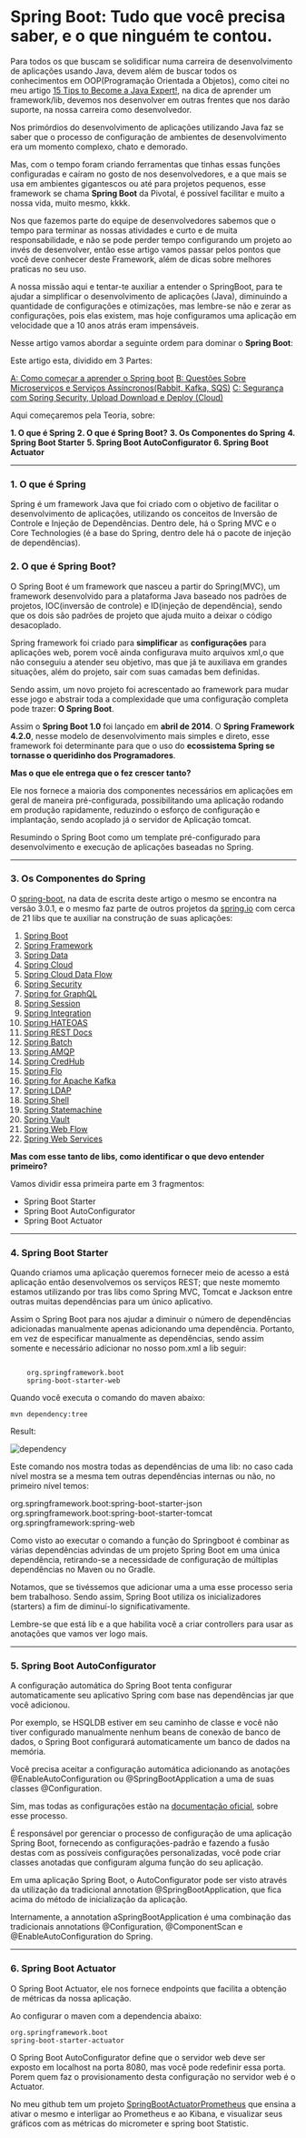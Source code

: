 # Spring Boot: Tudo que você precisa saber, e o que ninguém te contou.

Para todos os que buscam se solidificar numa carreira de desenvolvimento de aplicações usando Java, devem além de buscar todos os conhecimentos em OOP(Programação Orientada a Objetos), como citei no meu artigo [15 Tips to Become a Java Expert!](https://dev.to/weder96/15-tips-to-become-a-java-expert-1acj), na dica de aprender um framework/lib, devemos nos desenvolver em outras frentes que nos darão suporte, na nossa carreira como desenvolvedor.

Nos primórdios do desenvolvimento de aplicações utilizando Java faz se saber que o processo de configuração de ambientes de desenvolvimento era um momento complexo, chato e demorado. 

Mas, com o tempo foram criando ferramentas que tinhas essas funções configuradas e caíram no gosto de nos desenvolvedores, e a que mais se usa em ambientes gigantescos ou até para projetos pequenos, esse framework se chama **Spring Boot** da Pivotal, é possível facilitar e muito a nossa vida, muito mesmo, kkkk.

Nos que fazemos parte do equipe de desenvolvedores sabemos que o tempo para terminar as nossas atividades e curto e de muita responsabilidade, e não se pode perder tempo configurando um projeto ao invés de desenvolver, então esse artigo vamos passar pelos pontos que você deve conhecer deste Framework, além de dicas sobre melhores praticas no seu uso.

A nossa missão aqui e tentar-te auxiliar a entender o SpringBoot, para te ajudar a simplificar o desenvolvimento de aplicações (Java), diminuindo a quantidade de configurações e otimizações, mas lembre-se não e zerar as configurações, pois elas existem, mas hoje configuramos uma aplicação em velocidade que a 10 anos atrás eram impensáveis.

Nesse artigo vamos abordar a seguinte ordem para dominar o **Spring Boot**:

Este artigo esta, dividido em 3 Partes: 


[A: Como começar a aprender o Spring boot](https://github.com/weder96/spring-boot-annotation-tips/tree/main/documentation/Part01)
[B: Questões Sobre Microserviços e Serviços Assíncronos(Rabbit, Kafka, SQS)](https://github.com/weder96/spring-boot-annotation-tips/tree/main/documentation/Part02)
[C: Segurança com Spring Security, Upload Download e Deploy (Cloud)](https://github.com/weder96/spring-boot-annotation-tips/tree/main/documentation/Part03)


Aqui começaremos pela Teoria, sobre: 

**1. O que é Spring** 
**2. O que é Spring Boot?**
**3. Os Componentes do Spring**
**4. Spring Boot Starter**
**5. Spring Boot AutoConfigurator**
**6. Spring Boot Actuator**

-----------------------------------------------------------------------------------------------------------
### **1. O que é Spring**

Spring é um framework Java que foi criado com o objetivo de facilitar o desenvolvimento de aplicações, utilizando os conceitos de Inversão de Controle e Injeção de Dependências. Dentro dele, há o Spring MVC e o Core Technologies (é a base do Spring, dentro dele há o pacote de injeção de dependências).


### **2. O que é Spring Boot?**

O Spring Boot é um framework que nasceu a partir do Spring(MVC), um framework desenvolvido para a plataforma Java baseado nos padrões de projetos, IOC(inversão de controle) e ID(injeção de dependência), sendo que os dois são padrões de projeto que ajuda muito a deixar o código desacoplado.

Spring framework foi criado para **simplificar** as **configurações** para aplicações web, porem você ainda configurava muito arquivos xml,o que não conseguiu a atender seu objetivo, mas que já te auxiliava em grandes situações, além do projeto, sair com suas camadas bem definidas.


Sendo assim, um novo projeto foi acrescentado ao framework para mudar esse jogo e abstrair toda a complexidade que uma configuração completa pode trazer: **O Spring Boot**. 

Assim o **Spring Boot 1.0** foi lançado em **abril de 2014**. O **Spring Framework 4.2.0**, nesse modelo de desenvolvimento mais simples e direto, esse framework foi determinante para que o uso do **ecossistema Spring se tornasse o queridinho dos Programadores**. 

**Mas o que ele entrega que o fez crescer tanto?**

Ele nos fornece a maioria dos componentes necessários em aplicações em geral de maneira pré-configurada, possibilitando uma aplicação rodando em produção rapidamente, reduzindo o esforço de configuração e implantação, sendo acoplado já o servidor de Aplicação tomcat.

Resumindo o  Spring Boot como um template pré-configurado para desenvolvimento e execução de aplicações baseadas no Spring.

-----------------------------------------------------------------------------------------------------------

### **3. Os Componentes do Spring**

O [spring-boot](https://spring.io/projects/spring-boot), na data de escrita deste artigo o mesmo se encontra na versão 3.0.1, e o mesmo faz parte de outros projetos da [spring.io](https://spring.io/projects) com cerca de 21 libs que te auxiliar na construção de suas aplicações:

1. [Spring Boot](https://spring.io/projects/spring-boot)
2. [Spring Framework](https://spring.io/projects/spring-framework)
3. [Spring Data](https://spring.io/projects/spring-data)
4. [Spring Cloud](https://spring.io/projects/spring-cloud)
5. [Spring Cloud Data Flow](https://spring.io/projects/spring-cloud-dataflow)
6. [Spring Security](https://spring.io/projects/spring-security)
7. [Spring for GraphQL](https://spring.io/projects/spring-graphql)
8. [Spring Session](https://spring.io/projects/spring-session)
9. [Spring Integration](https://spring.io/projects/spring-integration)
10. [Spring HATEOAS](https://spring.io/projects/spring-hateoas)
12. [Spring REST Docs](https://spring.io/projects/spring-restdocs)
13. [Spring Batch](https://spring.io/projects/spring-batch)
14. [Spring AMQP](https://spring.io/projects/spring-amqp)
15. [Spring CredHub](https://spring.io/projects/spring-credhub)
16. [Spring Flo](https://spring.io/projects/spring-flo)
17. [Spring for Apache Kafka](https://spring.io/projects/spring-kafka)
18. [Spring LDAP](https://spring.io/projects/spring-ldap)
19. [Spring Shell](https://spring.io/projects/spring-shell)
20. [Spring Statemachine](https://spring.io/projects/spring-statemachine)
21. [Spring Vault](https://spring.io/projects/spring-vault)
22. [Spring Web Flow](https://spring.io/projects/spring-webflow)
23. [Spring Web Services](https://spring.io/projects/spring-ws)

**Mas com esse tanto de libs, como identificar o que devo entender primeiro?**

Vamos dividir essa primeira parte em 3 fragmentos:

- Spring Boot Starter
- Spring Boot AutoConfigurator
- Spring Boot Actuator

-----------------------------------------------------------------------------------------------------------
### **4. Spring Boot Starter**

Quando criamos uma aplicação queremos fornecer meio de acesso a está aplicação então desenvolvemos os serviços REST; que neste momemto estamos utilizando por tras libs como Spring MVC, Tomcat e Jackson entre outras muitas dependências para um único aplicativo.

Assim o Spring Boot para nos ajudar a diminuir o número de dependências adicionadas manualmente apenas adicionando uma dependência. Portanto, em vez de especificar manualmente as dependências, sendo assim somente e necessário adicionar no nosso pom.xml a lib seguir:

```

    org.springframework.boot
    spring-boot-starter-web

```

Quando você executa o comando do maven abaixo:

```
mvn dependency:tree
```

Result:

![dependency](./documentation/images/dependency.png)


Este comando nos mostra todas as dependências de uma lib:
no caso cada nível mostra se a mesma tem outras dependências internas ou não, no primeiro nível temos:

org.springframework.boot:spring-boot-starter-json
org.springframework.boot:spring-boot-starter-tomcat
org.springframework:spring-web

Como visto ao executar o comando a função do Springboot é combinar as várias dependências advindas de um projeto Spring Boot em uma única dependência, retirando-se a necessidade de configuração de múltiplas dependências no Maven ou no Gradle.

Notamos, que se tivéssemos que adicionar uma a uma esse processo seria bem trabalhoso. Sendo assim, Spring Boot utiliza os inicializadores (starters) a fim de diminuí-lo significativamente. 


Lembre-se que está lib e a que habilita você a criar controllers para usar as anotações que vamos ver logo mais.

-----------------------------------------------------------------------------------------------------------

### **5. Spring Boot AutoConfigurator**

A configuração automática do Spring Boot tenta configurar automaticamente seu aplicativo Spring com base nas dependências jar que você adicionou. 

Por exemplo, se HSQLDB estiver em seu caminho de classe e você não tiver configurado manualmente nenhum beans de conexão de banco de dados, o Spring Boot configurará automaticamente um banco de dados na memória.

Você precisa aceitar a configuração automática adicionando as anotações @EnableAutoConfiguration ou @SpringBootApplication a uma de suas classes @Configuration.

Sim, mas todas as configurações estão na [documentação oficial](https://docs.spring.io/spring-boot/docs/2.0.x/reference/html/using-boot-auto-configuration.html#:~:text=Spring%20Boot%20auto%2Dconfiguration%20attempts,configures%20an%20in%2Dmemory%20database.), sobre esse processo.


É responsável por gerenciar o processo de configuração de uma aplicação Spring Boot, fornecendo as configurações-padrão e fazendo a fusão destas com as possíveis configurações personalizadas, você pode criar classes anotadas que configuram alguma função do seu aplicação.

Em uma aplicação Spring Boot, o AutoConfigurator pode ser visto através da utilização da tradicional annotation @SpringBootApplication, que fica acima do método de inicialização da aplicação.

Internamente, a annotation aSpringBootApplication é uma combinação das tradicionais annotations @Configuration, @ComponentScan e @EnableAutoConfiguration do Spring.


-----------------------------------------------------------------------------------------------------------

### **6. Spring Boot Actuator**

O Spring Boot Actuator, ele nos fornece endpoints que facilita a obtenção de métricas da nossa aplicação.

Ao configurar o maven com a dependencia abaixo:


    org.springframework.boot
    spring-boot-starter-actuator


O Spring Boot AutoConfigurator define que o servidor web deve ser exposto em localhost na porta 8080, mas você pode redefinir essa porta. Porem quem faz o provisionamento desta configuração no servidor web é o Actuator.

No meu github tem um projeto [SpringBootActuatorPrometheus](https://github.com/weder96/SpringBootActuatorPrometheus) que ensina a ativar o mesmo e interligar ao Prometheus e ao Kibana, e visualizar seus gráficos com as métricas do micrometer e spring boot Statistic.